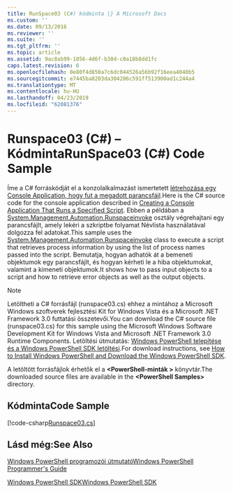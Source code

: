 ```yaml
---
title: RunSpace03 (C#) kódminta |} A Microsoft Docs
ms.custom: ''
ms.date: 09/13/2016
ms.reviewer: ''
ms.suite: ''
ms.tgt_pltfrm: ''
ms.topic: article
ms.assetid: 9ac8ab99-1856-4d6f-b30d-c0a18b8dd1fc
caps.latest.revision: 6
ms.openlocfilehash: 0e80f4d850a7c6dc044526a56b92f16eea4040b5
ms.sourcegitcommit: e7445ba8203da304286c591ff513900ad1c244a4
ms.translationtype: MT
ms.contentlocale: hu-HU
ms.lasthandoff: 04/23/2019
ms.locfileid: "62081376"
---
```

# <a name="runspace03-c-code-sample"></a><span data-ttu-id="e34b6-102">Runspace03 (C#) – Kódminta</span><span class="sxs-lookup"><span data-stu-id="e34b6-102">RunSpace03 (C#) Code Sample</span></span>

<span data-ttu-id="e34b6-103">Íme a C# forráskódját el a konzolalkalmazást ismertetett [létrehozása egy Console Application, hogy fut a megadott parancsfájl](http://msdn.microsoft.com/en-us/a93e6006-36db-4bcc-b9da-c5bebf4ffd68).</span><span class="sxs-lookup"><span data-stu-id="e34b6-103">Here is the C# source code for the console application described in [Creating a Console Application That Runs a Specified Script](http://msdn.microsoft.com/en-us/a93e6006-36db-4bcc-b9da-c5bebf4ffd68).</span></span> <span data-ttu-id="e34b6-104">Ebben a példában a [System.Management.Automation.Runspaceinvoke](/dotnet/api/System.Management.Automation.RunspaceInvoke) osztály végrehajtani egy parancsfájlt, amely lekéri a szkriptbe folyamat Névlista használatával dolgozza fel adatokat.</span><span class="sxs-lookup"><span data-stu-id="e34b6-104">This sample uses the [System.Management.Automation.Runspaceinvoke](/dotnet/api/System.Management.Automation.RunspaceInvoke) class to execute a script that retrieves process information by using the list of process names passed into the script.</span></span> <span data-ttu-id="e34b6-105">Bemutatja, hogyan adhatók át a bemeneti objektumok egy parancsfájlt, és hogyan kérheti le a hiba objektumokat, valamint a kimeneti objektumok.</span><span class="sxs-lookup"><span data-stu-id="e34b6-105">It shows how to pass input objects to a script and how to retrieve error objects as well as the output objects.</span></span>

> [!NOTE]
> <span data-ttu-id="e34b6-106">Letöltheti a C# forrásfájl (runspace03.cs) ehhez a mintához a Microsoft Windows szoftverek fejlesztési Kit for Windows Vista és a Microsoft .NET Framework 3.0 futtatási összetevői.</span><span class="sxs-lookup"><span data-stu-id="e34b6-106">You can download the C# source file (runspace03.cs) for this sample using the Microsoft Windows Software Development Kit for Windows Vista and Microsoft .NET Framework 3.0 Runtime Components.</span></span> <span data-ttu-id="e34b6-107">Letöltési útmutatás: [Windows PowerShell telepítése és a Windows PowerShell SDK letöltési](/powershell/developer/installing-the-windows-powershell-sdk).</span><span class="sxs-lookup"><span data-stu-id="e34b6-107">For download instructions, see [How to Install Windows PowerShell and Download the Windows PowerShell SDK](/powershell/developer/installing-the-windows-powershell-sdk).</span></span>
>
> <span data-ttu-id="e34b6-108">A letöltött forrásfájlok érhetők el a  **\<PowerShell-minták >** könyvtár.</span><span class="sxs-lookup"><span data-stu-id="e34b6-108">The downloaded source files are available in the **\<PowerShell Samples>** directory.</span></span>

## <a name="code-sample"></a><span data-ttu-id="e34b6-109">Kódminta</span><span class="sxs-lookup"><span data-stu-id="e34b6-109">Code Sample</span></span>

[!code-csharp[Runspace03.cs](../../powershell-sdk-samples/SDK-2.0/csharp/Runspace03/Runspace03.cs#L11-L88 "Runspace03.cs")]

## <a name="see-also"></a><span data-ttu-id="e34b6-110">Lásd még:</span><span class="sxs-lookup"><span data-stu-id="e34b6-110">See Also</span></span>

[<span data-ttu-id="e34b6-111">Windows PowerShell programozói útmutató</span><span class="sxs-lookup"><span data-stu-id="e34b6-111">Windows PowerShell Programmer's Guide</span></span>](./windows-powershell-programmer-s-guide.md)

[<span data-ttu-id="e34b6-112">Windows PowerShell SDK</span><span class="sxs-lookup"><span data-stu-id="e34b6-112">Windows PowerShell SDK</span></span>](../windows-powershell-reference.md)